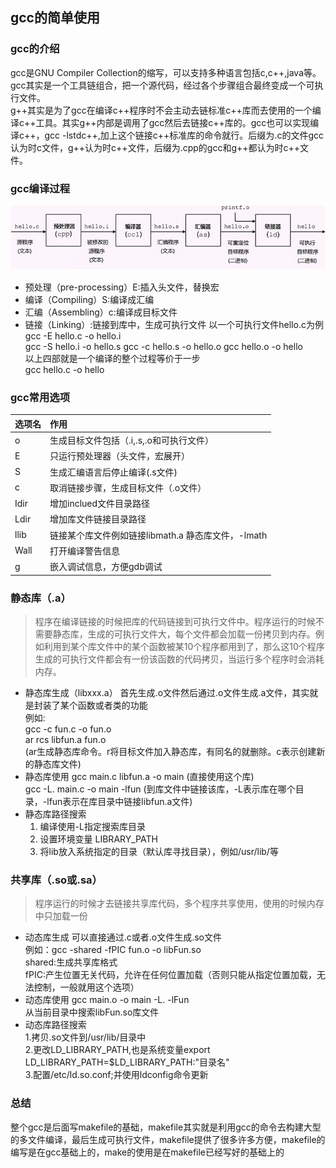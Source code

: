 ## gcc的简单使用
### gcc的介绍
gcc是GNU Compiler Collection的缩写，可以支持多种语言包括c,c++,java等。gcc其实是一个工具链组合，把一个源代码，经过各个步骤组合最终变成一个可执行文件。    
g++其实是为了gcc在编译c++程序时不会主动去链标准c++库而去使用的一个编译c++工具。其实g++内部是调用了gcc然后去链接c++库的。gcc也可以实现编译c++，gcc -lstdc++,加上这个链接c++标准库的命令就行。后缀为.c的文件gcc认为时c文件，g++认为时c++文件，后缀为.cpp的gcc和g++都认为时c++文件。      
### gcc编译过程
![编译流程图](../Pictures/buildProcess.png)
- 预处理（pre-processing）E:插入头文件，替换宏
- 编译（Compiling）S:编译成汇编
- 汇编（Assembling）c:编译成目标文件
- 链接（Linking）:链接到库中，生成可执行文件
以一个可执行文件hello.c为例   
gcc -E hello.c -o hello.i   
gcc -S hello.i -o hello.s
gcc -c hello.s -o hello.o
gcc hello.o -o hello  
以上四部就是一个编译的整个过程等价于一步    
gcc hello.c -o hello   
### gcc常用选项
| 选项名 | 作用 |
| ----- | :----|
| o | 生成目标文件包括（.i,.s,.o和可执行文件）|
| E | 只运行预处理器（头文件，宏展开）|
| S | 生成汇编语言后停止编译(.s文件)|
| c | 取消链接步骤，生成目标文件（.o文件）|
| Idir | 增加inclued文件目录路径 |
| Ldir | 增加库文件链接目录路径 |
| llib | 链接某个库文件例如链接libmath.a 静态库文件，-lmath |
| Wall | 打开编译警告信息 |
| g | 嵌入调试信息，方便gdb调试 |
### 静态库（.a）
> 程序在编译链接的时候把库的代码链接到可执行文件中。程序运行的时候不需要静态库，生成的可执行文件大，每个文件都会加载一份拷贝到内存。例如利用到某个库文件中的某个函数被某10个程序都用到了，那么这10个程序生成的可执行文件都会有一份该函数的代码拷贝，当运行多个程序时会消耗内存。  

+ 静态库生成（libxxx.a）
  首先生成.o文件然后通过.o文件生成.a文件，其实就是封装了某个函数或者类的功能   
  例如:  
  gcc -c fun.c -o fun.o  
  ar rcs libfun.a fun.o  
  (ar生成静态库命令。r将目标文件加入静态库，有同名的就删除。c表示创建新的静态库文件)    
+ 静态库使用
  gcc main.c libfun.a -o main (直接使用这个库)   
  gcc -L. main.c -o main -lfun (到库文件中链接该库，-L表示库在哪个目录，-lfun表示在库目录中链接libfun.a文件)
+ 静态库路径搜索
  1. 编译使用-L指定搜索库目录
  2. 设置环境变量 LIBRARY_PATH
  3. 将lib放入系统指定的目录（默认库寻找目录），例如/usr/lib/等
### 共享库（.so或.sa）
> 程序运行的时候才去链接共享库代码，多个程序共享使用，使用的时候内存中只加载一份

+ 动态库生成
可以直接通过.c或者.o文件生成.so文件   
例如：gcc -shared -fPIC fun.o -o libFun.so    
shared:生成共享库格式   
fPIC:产生位置无关代码，允许在任何位置加载（否则只能从指定位置加载，无法控制，一般就用这个选项）   
+ 动态库使用
gcc main.o -o main -L. -lFun   
从当前目录中搜索libFun.so库文件
+ 动态库路径搜索      
1.拷贝.so文件到/usr/lib/目录中    
2.更改LD_LIBRARY_PATH,也是系统变量export LD_LIBRARY_PATH=$LD_LIBRARY_PATH:"目录名"      
3.配置/etc/ld.so.conf;并使用ldconfig命令更新    
### 总结
整个gcc是后面写makefile的基础，makefile其实就是利用gcc的命令去构建大型的多文件编译，最后生成可执行文件，makefile提供了很多许多方便，makefile的编写是在gcc基础上的，make的使用是在makefile已经写好的基础上的

